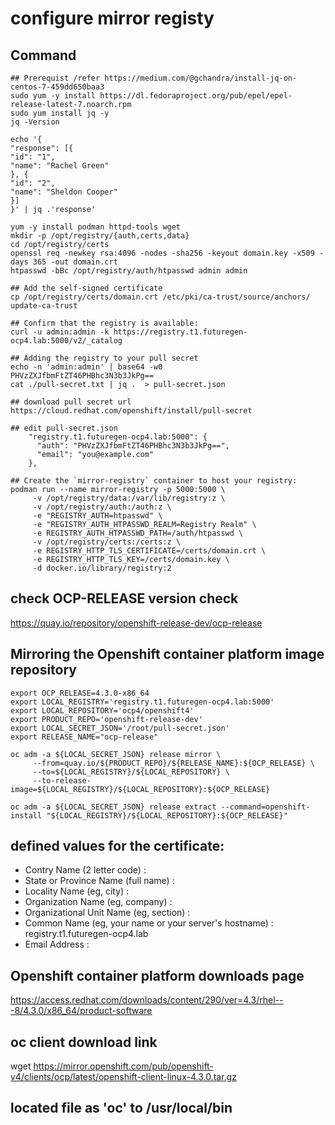 # configure mirror registy

## Command
```
## Prerequist /refer https://medium.com/@gchandra/install-jq-on-centos-7-459dd650baa3
sudo yum -y install https://dl.fedoraproject.org/pub/epel/epel-release-latest-7.noarch.rpm
sudo yum install jq -y
jq -Version

echo '{
"response": [{
"id": "1",
"name": "Rachel Green"
}, {
"id": "2",
"name": "Sheldon Cooper"
}]
}' | jq .'response'

yum -y install podman httpd-tools wget
mkdir -p /opt/registry/{auth,certs,data}
cd /opt/registry/certs
openssl req -newkey rsa:4096 -nodes -sha256 -keyout domain.key -x509 -days 365 -out domain.crt
htpasswd -bBc /opt/registry/auth/htpasswd admin admin

## Add the self-signed certificate
cp /opt/registry/certs/domain.crt /etc/pki/ca-trust/source/anchors/
update-ca-trust

## Confirm that the registry is available:
curl -u admin:admin -k https://registry.t1.futuregen-ocp4.lab:5000/v2/_catalog

## Adding the registry to your pull secret
echo -n 'admin:admin' | base64 -w0
PHVzZXJfbmFtZT46PHBhc3N3b3JkPg==
cat ./pull-secret.txt | jq .  > pull-secret.json

## download pull secret url
https://cloud.redhat.com/openshift/install/pull-secret

## edit pull-secret.json
    "registry.t1.futuregen-ocp4.lab:5000": { 
      "auth": "PHVzZXJfbmFtZT46PHBhc3N3b3JkPg==", 
      "email": "you@example.com"
    },

## Create the `mirror-registry` container to host your registry:
podman run --name mirror-registry -p 5000:5000 \
     -v /opt/registry/data:/var/lib/registry:z \
     -v /opt/registry/auth:/auth:z \
     -e "REGISTRY_AUTH=htpasswd" \
     -e "REGISTRY_AUTH_HTPASSWD_REALM=Registry Realm" \
     -e REGISTRY_AUTH_HTPASSWD_PATH=/auth/htpasswd \
     -v /opt/registry/certs:/certs:z \
     -e REGISTRY_HTTP_TLS_CERTIFICATE=/certs/domain.crt \
     -e REGISTRY_HTTP_TLS_KEY=/certs/domain.key \
     -d docker.io/library/registry:2
```
## check OCP-RELEASE version check
https://quay.io/repository/openshift-release-dev/ocp-release

## Mirroring the Openshift container platform image repository
```
export OCP_RELEASE=4.3.0-x86_64 
export LOCAL_REGISTRY='registry.t1.futuregen-ocp4.lab:5000' 
export LOCAL_REPOSITORY='ocp4/openshift4' 
export PRODUCT_REPO='openshift-release-dev' 
export LOCAL_SECRET_JSON='/root/pull-secret.json' 
export RELEASE_NAME="ocp-release" 

oc adm -a ${LOCAL_SECRET_JSON} release mirror \
     --from=quay.io/${PRODUCT_REPO}/${RELEASE_NAME}:${OCP_RELEASE} \
     --to=${LOCAL_REGISTRY}/${LOCAL_REPOSITORY} \
     --to-release-image=${LOCAL_REGISTRY}/${LOCAL_REPOSITORY}:${OCP_RELEASE}

oc adm -a ${LOCAL_SECRET_JSON} release extract --command=openshift-install "${LOCAL_REGISTRY}/${LOCAL_REPOSITORY}:${OCP_RELEASE}"
```

## defined values for the certificate:
- Contry Name (2 letter code) :
- State or Province Name (full name) :
- Locality Name (eg, city) :
- Organization Name (eg, company) :
- Organizational Unit Name (eg, section) :
- Common Name (eg, your name or your server's hostname) : registry.t1.futuregen-ocp4.lab
- Email Address :

## Openshift container platform downloads page
https://access.redhat.com/downloads/content/290/ver=4.3/rhel---8/4.3.0/x86_64/product-software

## oc client download link
wget https://mirror.openshift.com/pub/openshift-v4/clients/ocp/latest/openshift-client-linux-4.3.0.tar.gz

## located file as 'oc' to /usr/local/bin 
